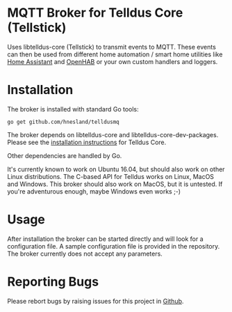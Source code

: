 # MQTT Broker for Telldus Core (Tellstick)
Uses libtelldus-core (Tellstick) to transmit events to MQTT. These events can then be used from different home automation / smart home utilities like [Home Assistant](https://home-assistant.io/) and [OpenHAB](http://www.openhab.org/) or your own custom handlers and loggers.

# Installation
The broker is installed with standard Go tools:
```
go get github.com/hnesland/telldusmq
```

The broker depends on libtelldus-core and libtelldus-core-dev-packages. Please see the [installation instructions](http://developer.telldus.com/wiki/TellStickInstallationUbuntu) for Telldus Core. 

Other dependencies are handled by Go. 

It's currently known to work on Ubuntu 16.04, but should also work on other Linux distributions. The C-based API for Telldus works on Linux, MacOS and Windows. This broker should also work on MacOS, but it is untested. If you're adventurous enough, maybe Windows even works ;-)

# Usage

After installation the broker can be started directly and will look for a configuration file. A sample configuration file is provided in the repository. The broker currently does not accept any parameters.

# Reporting Bugs

Please rebort bugs by raising issues for this project in [Github](https://github.com/hnesland/telldusmq/issues).

